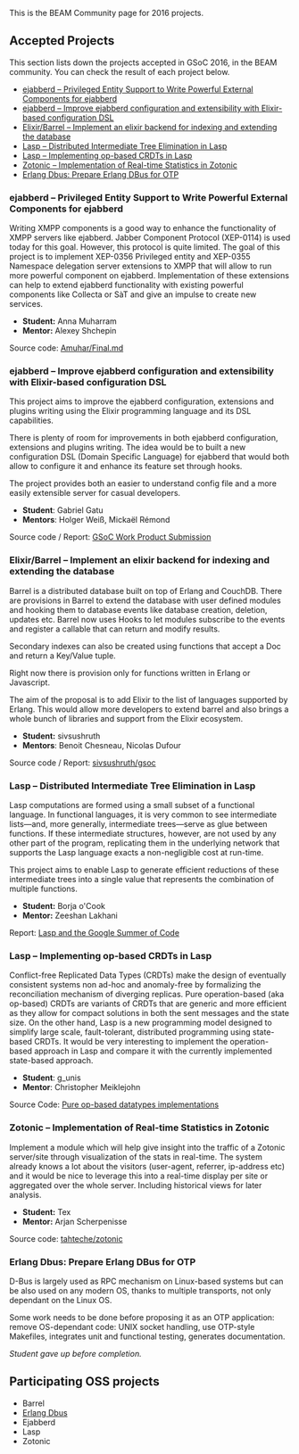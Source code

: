 This is the BEAM Community page for 2016 projects.

## Accepted Projects

This section lists down the projects accepted in GSoC 2016, in the BEAM community. You can check the result of each project below.

* [ejabberd – Privileged Entity Support to Write Powerful External Components for ejabberd](#ejabberd--privileged-entity-support-to-write-powerful-external-components-for-ejabberd)
* [ejabberd – Improve ejabberd configuration and extensibility with Elixir-based configuration DSL](#ejabberd--improve-ejabberd-configuration-and-extensibility-with-elixir-based-configuration-dsl)
* [Elixir/Barrel – Implement an elixir backend for indexing and extending the database](#elixirbarrel--implement-an-elixir-backend-for-indexing-and-extending-the-database)
* [Lasp – Distributed Intermediate Tree Elimination in Lasp](#lasp--distributed-intermediate-tree-elimination-in-lasp)
* [Lasp – Implementing op-based CRDTs in Lasp](#lasp--implementing-op-based-crdts-in-lasp)
* [Zotonic – Implementation of Real-time Statistics in Zotonic](#zotonic--implementation-of-real-time-statistics-in-zotonic)
* [Erlang Dbus: Prepare Erlang DBus for OTP](#)

### ejabberd – Privileged Entity Support to Write Powerful External Components for ejabberd

Writing XMPP components is a good way to enhance the functionality of XMPP servers like ejabberd. Jabber Component Protocol (XEP-0114) is used today for this goal. However, this protocol is quite limited. The goal of this project is to implement XEP-0356 Privileged entity and XEP-0355 Namespace delegation server extensions to XMPP that will allow to run more powerful component on ejabberd. Implementation of these extensions can help to extend ejabberd functionality with existing powerful components like Collecta or SàT and give an impulse to create new services.

* **Student:** Anna Muharram
* **Mentor:** Alexey Shchepin

Source code: [Amuhar/Final.md](https://gist.github.com/Amuhar/e319ba56ba52bf62f1f5ad29b03c7b74)

### ejabberd – Improve ejabberd configuration and extensibility with Elixir-based configuration DSL

This project aims to improve the ejabberd configuration, extensions and plugins writing using the Elixir programming language and its DSL capabilities.

There is plenty of room for improvements in both ejabberd configuration, extensions and plugins writing. The idea would be to built a new configuration DSL (Domain Specific Language) for ejabberd that would both allow to configure it and enhance its feature set through hooks.

The project provides both an easier to understand config file and a more easily extensible server for casual developers.

* **Student**: Gabriel Gatu
* **Mentors**: Holger Weiß, Mickaël Rémond

Source code / Report: [GSoC Work Product Submission](https://gist.github.com/gabrielgatu/7aae9fa01f6640946324e33aad2e609c)

### Elixir/Barrel – Implement an elixir backend for indexing and extending the database

Barrel is a distributed database built on top of Erlang and CouchDB. There are provisions in Barrel to extend the database with user defined modules and hooking them to database events like database creation, deletion, updates etc. Barrel now uses Hooks to let modules subscribe to the events and register a callable that can return and modify results.

Secondary indexes can also be created using functions that accept a Doc and return a Key/Value tuple.

Right now there is provision only for functions written in Erlang or Javascript.

The aim of the proposal is to add Elixir to the list of languages supported by Erlang. This would allow more developers to extend barrel and also brings a whole bunch of libraries and support from the Elixir ecosystem.

* **Student:** sivsushruth
* **Mentors**: Benoit Chesneau, Nicolas Dufour

Source code / Report: [sivsushruth/gsoc](https://github.com/sivsushruth/gsoc/wiki/GSoC-report-for--Barrel-BEAM-Community)

### Lasp – Distributed Intermediate Tree Elimination in Lasp

Lasp computations are formed using a small subset of a functional language. In functional languages, it is very common to see intermediate lists—and, more generally, intermediate trees—serve as glue between functions. If these intermediate structures, however, are not used by any other part of the program, replicating them in the underlying network that supports the Lasp language exacts a non-negligible cost at run-time.

This project aims to enable Lasp to generate efficient reductions of these intermediate trees into a single value that represents the combination of multiple functions.

* **Student:** Borja o'Cook
* **Mentor:** Zeeshan Lakhani

Report: [Lasp and the Google Summer of Code](https://ergl.github.io/gsoc2016.html)

### Lasp – Implementing op-based CRDTs in Lasp

Conflict-free Replicated Data Types (CRDTs) make the design of eventually consistent systems non ad-hoc and anomaly-free by formalizing the reconciliation mechanism of diverging replicas. Pure operation-based (aka op-based) CRDTs are variants of CRDTs that are generic and more efficient as they allow for compact solutions in both the sent messages and the state size. On the other hand, Lasp is a new programming model designed to simplify large scale, fault-tolerant, distributed programming using state-based CRDTs. It would be very interesting to implement the operation-based approach in Lasp and compare it with the currently implemented state-based approach.

* **Student**: g_unis
* **Mentor**: Christopher Meiklejohn

Source Code: [Pure op-based datatypes implementations](https://gist.github.com/gyounes/de1709f254e84812713079d34786afc8)

### Zotonic – Implementation of Real-time Statistics in Zotonic

Implement a module which will help give insight into the traffic of a Zotonic server/site through visualization of the stats in real-time. The system already knows a lot about the visitors (user-agent, referrer, ip-address etc) and it would be nice to leverage this into a real-time display per site or aggregated over the whole server. Including historical views for later analysis.

* **Student:** Tex
* **Mentor:** Arjan Scherpenisse

Source code: [tahteche/zotonic](https://github.com/tahteche/zotonic/commits/mod_admin_statistics?author=tahteche)

### Erlang Dbus: Prepare Erlang DBus for OTP

D-Bus is largely used as RPC mechanism on Linux-based systems but can be also used on any modern OS, thanks to multiple transports, not only dependant on the Linux OS.

Some work needs to be done before proposing it as an OTP application: remove OS-dependant code: UNIX socket handling, use OTP-style Makefiles, integrates unit and functional testing, generates documentation.

*Student gave up before completion.*

## Participating OSS projects

* Barrel
* [Erlang Dbus](https://github.com/lizenn/erlang-dbus)
* Ejabberd
* Lasp
* Zotonic
